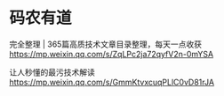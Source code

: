 
# 码农有道

完全整理 | 365篇高质技术文章目录整理，每天一点收获 https://mp.weixin.qq.com/s/ZqLPc2ja72qyfV2n-0mYSA

让人秒懂的最污技术解读 https://mp.weixin.qq.com/s/GmmKtvxcuqPLlC0vD81rJA
